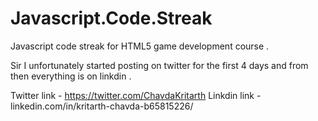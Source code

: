 # Javascript.Code.Streak
Javascript code streak for HTML5 game development course . 

Sir I unfortunately started posting on twitter for the first 4 days and from then everything is on linkdin . 





Twitter link - https://twitter.com/ChavdaKritarth
Linkdin link - linkedin.com/in/kritarth-chavda-b65815226/
